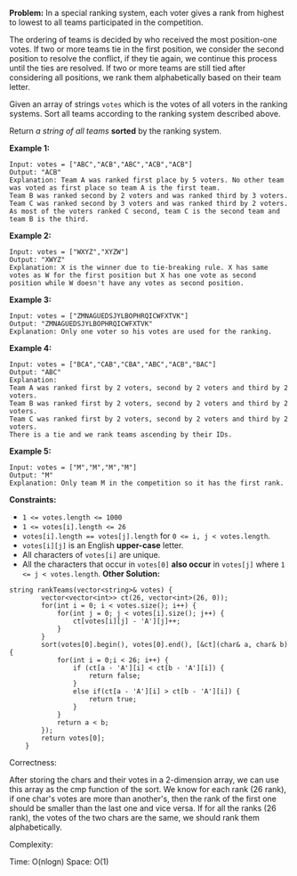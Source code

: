 **Problem:**
In a special ranking system, each voter gives a rank from highest to lowest to all teams participated in the competition.

The ordering of teams is decided by who received the most position-one votes. If two or more teams tie in the first position, we consider the second position to resolve the conflict, if they tie again, we continue this process until the ties are resolved. If two or more teams are still tied after considering all positions, we rank them alphabetically based on their team letter.

Given an array of strings `votes` which is the votes of all voters in the ranking systems. Sort all teams according to the ranking system described above.

Return *a string of all teams* **sorted** by the ranking system.

 

**Example 1:**

```
Input: votes = ["ABC","ACB","ABC","ACB","ACB"]
Output: "ACB"
Explanation: Team A was ranked first place by 5 voters. No other team was voted as first place so team A is the first team.
Team B was ranked second by 2 voters and was ranked third by 3 voters.
Team C was ranked second by 3 voters and was ranked third by 2 voters.
As most of the voters ranked C second, team C is the second team and team B is the third.
```

**Example 2:**

```
Input: votes = ["WXYZ","XYZW"]
Output: "XWYZ"
Explanation: X is the winner due to tie-breaking rule. X has same votes as W for the first position but X has one vote as second position while W doesn't have any votes as second position. 
```

**Example 3:**

```
Input: votes = ["ZMNAGUEDSJYLBOPHRQICWFXTVK"]
Output: "ZMNAGUEDSJYLBOPHRQICWFXTVK"
Explanation: Only one voter so his votes are used for the ranking.
```

**Example 4:**

```
Input: votes = ["BCA","CAB","CBA","ABC","ACB","BAC"]
Output: "ABC"
Explanation: 
Team A was ranked first by 2 voters, second by 2 voters and third by 2 voters.
Team B was ranked first by 2 voters, second by 2 voters and third by 2 voters.
Team C was ranked first by 2 voters, second by 2 voters and third by 2 voters.
There is a tie and we rank teams ascending by their IDs.
```

**Example 5:**

```
Input: votes = ["M","M","M","M"]
Output: "M"
Explanation: Only team M in the competition so it has the first rank.
```

 

**Constraints:**

- `1 <= votes.length <= 1000`
- `1 <= votes[i].length <= 26`
- `votes[i].length == votes[j].length` for `0 <= i, j < votes.length`.
- `votes[i][j]` is an English **upper-case** letter.
- All characters of `votes[i]` are unique.
- All the characters that occur in `votes[0]` **also occur** in `votes[j]` where `1 <= j < votes.length`.
**Other Solution:**
```
string rankTeams(vector<string>& votes) {
        vector<vector<int>> ct(26, vector<int>(26, 0));
        for(int i = 0; i < votes.size(); i++) {
            for(int j = 0; j < votes[i].size(); j++) {
                ct[votes[i][j] - 'A'][j]++;
            }
        } 
        sort(votes[0].begin(), votes[0].end(), [&ct](char& a, char& b) {
            for(int i = 0;i < 26; i++) {
                if (ct[a - 'A'][i] < ct[b - 'A'][i]) { 
                    return false;
                }
                else if(ct[a - 'A'][i] > ct[b - 'A'][i]) {
                    return true;
                }
            }
            return a < b;
        });
        return votes[0];
    }
```
Correctness:

After storing the chars and their votes in a 2-dimension array, we can use this array as the cmp function of the sort. We know for each rank (26 rank), if one char's votes are more than another's, then the rank of the first one should be smaller than the last one and vice versa. If for all the ranks (26 rank), the votes of the two chars are the same, we should rank them alphabetically.

Complexity:

Time: O(nlogn)
Space: O(1)